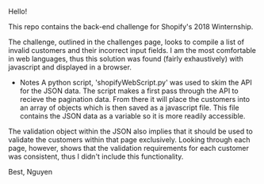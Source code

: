 Hello!

This repo contains the back-end challenge for Shopify's 2018 Winternship.

The challenge, outlined in the challenges page, looks to compile a list of
invalid customers and their incorrect input fields. I am the most comfortable
in web languages, thus this solution was found (fairly exhaustively) with
javascript and displayed in a browser.

- Notes
A python script, 'shopifyWebScript.py' was used to skim the API for the
JSON data. The script makes a first pass through the API to recieve the 
pagination data. From there it will place the customers into an array of 
objects which is then saved as a javascript file. This file contains the 
JSON data as a variable so it is more readily accessible.

The validation object within the JSON also implies that it should be used
to validate the customers within that page exclusively. Looking through each
page, however, shows that the validation requirements for each customer was
consistent, thus I didn't include this functionality.


Best,
Nguyen
